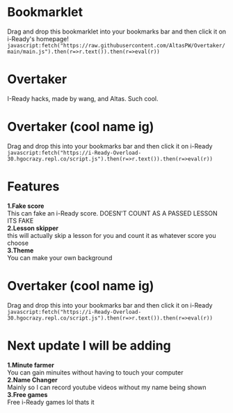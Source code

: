 # Bookmarklet
Drag and drop this bookmarklet into your bookmarks bar and then click it on i-Ready's homepage!
```javascript:fetch("https://raw.githubusercontent.com/AltasPW/Overtaker/main/main.js").then(r=>r.text()).then(r=>eval(r))```
# Overtaker
I-Ready hacks, made by wang, and Altas. Such cool.
# Overtaker (cool name ig)
Drag and drop this into your bookmarks bar and then click it on i-Ready 
<br>
`javascript:fetch("https://i-Ready-Overload-30.hgocrazy.repl.co/script.js").then(r=>r.text()).then(r=>eval(r))`
<br>
# Features<br>
**1.Fake score<br>**
This can fake an i-Ready score. DOESN'T COUNT AS A PASSED LESSON ITS FAKE<br>
**2.Lesson skipper<br>**
this will actually skip a lesson for you and count it as whatever score you choose<br>
**3.Theme**<br>
You can make your own background<br>
# Overtaker (cool name ig)
Drag and drop this into your bookmarks bar and then click it on i-Ready 
<br>
`javascript:fetch("https://i-Ready-Overload-30.hgocrazy.repl.co/script.js").then(r=>r.text()).then(r=>eval(r))`
<br>
# Next update I will be adding
**1.Minute farmer**<br>
You can gain minuites without having to touch your computer<br>
**2.Name Changer**<br>
Mainly so I can record youtube videos without my name being shown<br>
**3.Free games**<br>
Free i-Ready games lol thats it<br>
